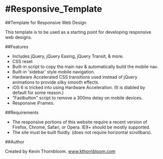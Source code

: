 #Responsive_Template
===================

##Template for Responsive Web Design

This template is to be used as a starting point for developing responsive web designs. 

##Features

* Includes jQuery, jQuery Easing, jQuery Transit, & more.
* CSS reset
* Built-in script to copy the main nav & automatically build the mobile nav.
* Built-in 'sidebar' style mobile navigation.
* Hardware Accelerated CSS transitions used instead of jQuery animations to provide silky smooth effects.
* iOS 6 is tricked into using Hardware Acceleration. (It is diabled by default for some reason.)
* "Fastbutton" script to remove a 300ms delay on mobile devices.
* Responsive iFrames.

##Requirements

* The responsive portions of this website require a recent version of Firefox, Chrome, Safari, or Opera. IE9+ should be mostly supported.
* The site must be built fluidly. (does not require horizontal scrollbars).

##Author

Created by Kevin Thornbloom. 
www.kthornbloom.com
